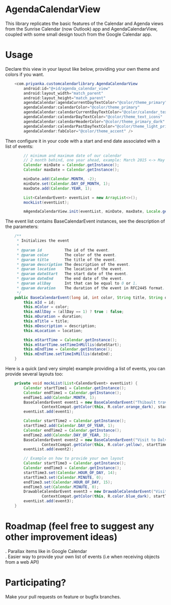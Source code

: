 # AgendaCalendarView

This library replicates the basic features of the Calendar and Agenda views from the Sunrise Calendar (now Outlook) app and AgendaCalendarView, coupled with some small design touch from the Google Calendar app.  

Usage
===============================

Declare this view in your layout like below, providing your own theme and colors if you want.

```java
    <com.priyanka.customcalendarlibrary.AgendaCalendarView
        android:id="@+id/agenda_calendar_view"
        android:layout_width="match_parent"
        android:layout_height="match_parent"
        agendaCalendar:agendaCurrentDayTextColor="@color/theme_primary"
        agendaCalendar:calendarColor="@color/theme_primary"
        agendaCalendar:calendarCurrentDayTextColor="@color/calendar_text_current_day"
        agendaCalendar:calendarDayTextColor="@color/theme_text_icons"
        agendaCalendar:calendarHeaderColor="@color/theme_primary_dark"
        agendaCalendar:calendarPastDayTextColor="@color/theme_light_primary"
        agendaCalendar:fabColor="@color/theme_accent" />
````  

Then configure it in your code with a start and end date associated with a list of events:  
```java
        // minimum and maximum date of our calendar
        // 2 month behind, one year ahead, example: March 2015 <-> May 2015 <-> May 2016
        Calendar minDate = Calendar.getInstance();
        Calendar maxDate = Calendar.getInstance();

        minDate.add(Calendar.MONTH, -2);
        minDate.set(Calendar.DAY_OF_MONTH, 1);
        maxDate.add(Calendar.YEAR, 1);

        List<CalendarEvent> eventList = new ArrayList<>();
        mockList(eventList);

        mAgendaCalendarView.init(eventList, minDate, maxDate, Locale.getDefault(), this);
````  

The event list contains BaseCalendarEvent instances, see the description of the parameters:
```java
    /**
     * Initializes the event
     *
     * @param id          The id of the event.
     * @param color       The color of the event.
     * @param title       The title of the event.
     * @param description The description of the event.
     * @param location    The location of the event.
     * @param dateStart   The start date of the event.
     * @param dateEnd     The end date of the event.
     * @param allDay      Int that can be equal to 0 or 1.
     * @param duration    The duration of the event in RFC2445 format.
     */
    public BaseCalendarEvent(long id, int color, String title, String description, String location, long dateStart, long dateEnd, int allDay, String duration) {
        this.mId = id;
        this.mColor = color;
        this.mAllDay = (allDay == 1) ? true : false;
        this.mDuration = duration;
        this.mTitle = title;
        this.mDescription = description;
        this.mLocation = location;

        this.mStartTime = Calendar.getInstance();
        this.mStartTime.setTimeInMillis(dateStart);
        this.mEndTime = Calendar.getInstance();
        this.mEndTime.setTimeInMillis(dateEnd);
    }
````
Here is a quick (and very simple) example providing a list of events, you can provide several layouts too:

```java
    private void mockList(List<CalendarEvent> eventList) {
        Calendar startTime1 = Calendar.getInstance();
        Calendar endTime1 = Calendar.getInstance();
        endTime1.add(Calendar.MONTH, 1);
        BaseCalendarEvent event1 = new BaseCalendarEvent("Thibault travels in Iceland", "A wonderful journey!", "Iceland",
                ContextCompat.getColor(this, R.color.orange_dark), startTime1, endTime1, true);
        eventList.add(event1);

        Calendar startTime2 = Calendar.getInstance();
        startTime2.add(Calendar.DAY_OF_YEAR, 1);
        Calendar endTime2 = Calendar.getInstance();
        endTime2.add(Calendar.DAY_OF_YEAR, 3);
        BaseCalendarEvent event2 = new BaseCalendarEvent("Visit to Dalvík", "A beautiful small town", "Dalvík",
                ContextCompat.getColor(this, R.color.yellow), startTime2, endTime2, true);
        eventList.add(event2);

        // Example on how to provide your own layout
        Calendar startTime3 = Calendar.getInstance();
        Calendar endTime3 = Calendar.getInstance();
        startTime3.set(Calendar.HOUR_OF_DAY, 14);
        startTime3.set(Calendar.MINUTE, 0);
        endTime3.set(Calendar.HOUR_OF_DAY, 15);
        endTime3.set(Calendar.MINUTE, 0);
        DrawableCalendarEvent event3 = new DrawableCalendarEvent("Visit of Harpa", "", "Dalvík",
                ContextCompat.getColor(this, R.color.blue_dark), startTime3, endTime3, false, R.drawable.common_ic_googleplayservices);
        eventList.add(event3);
    }
````  

# Roadmap (feel free to suggest any other improvement ideas)

. Parallax items like in Google Calendar  
. Easier way to provide your own list of events (i.e when receiving objects from a web API)

# Participating?
Make your pull requests on feature or bugfix branches.  
